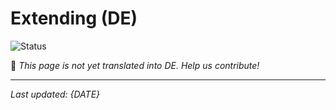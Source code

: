 # Extending (DE)

![Status](https://img.shields.io/badge/status-coming--soon-orange)

🚧 *This page is not yet translated into DE. Help us contribute!*

---

*Last updated: {DATE}*

